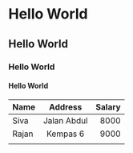 # Hello World
## Hello World
### Hello World
#### Hello World
| Name      | Address     | Salary |
|-----------|:-------------:|-------------:
|Siva         |     Jalan Abdul      |8000
|     Rajan      |     Kempas 6       |9000
|           |             |
